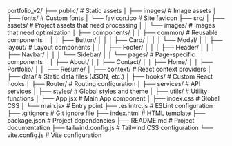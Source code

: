 portfolio_v2/
├── public/                  # Static assets
│   ├── images/              # Image assets
│   ├── fonts/               # Custom fonts
│   └── favicon.ico          # Site favicon
├── src/
│   ├── assets/              # Project assets that need processing
│   │   └── images/          # Images that need optimization
│   ├── components/
│   │   ├── common/          # Reusable components
│   │   │   ├── Button/
│   │   │   ├── Card/
│   │   │   └── Modal/
│   │   ├── layout/          # Layout components
│   │   │   ├── Footer/
│   │   │   ├── Header/
│   │   │   ├── Navbar/
│   │   │   └── Sidebar/
│   │   └── pages/           # Page-specific components
│   │       ├── About/
│   │       ├── Contact/
│   │       ├── Home/
│   │       ├── Portfolio/
│   │       └── Resume/
│   ├── context/             # React context providers
│   ├── data/                # Static data files (JSON, etc.)
│   ├── hooks/               # Custom React hooks
│   ├── Router/              # Routing configuration
│   ├── services/            # API services
│   ├── styles/              # Global styles and theme
│   ├── utils/               # Utility functions
│   ├── App.jsx              # Main App component
│   ├── index.css            # Global CSS
│   └── main.jsx             # Entry point
├── .eslintrc.js             # ESLint configuration
├── .gitignore               # Git ignore file
├── index.html               # HTML template
├── package.json             # Project dependencies
├── README.md                # Project documentation
├── tailwind.config.js       # Tailwind CSS configuration
└── vite.config.js           # Vite configuration
